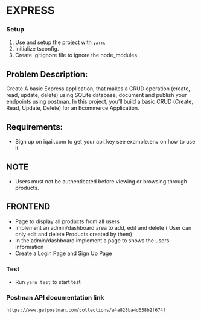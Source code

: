 # EXPRESS

### Setup

1. Use and setup the project with `yarn`.
2. Initialize tsconfig.
4. Create .gitignore file to ignore the node_modules

## Problem Description:

Create A basic Express application, that makes a CRUD operation (create, read, update, delete) using SQLite database, document and publish your endpoints using postman.
In this project, you’ll build a basic CRUD (Create, Read, Update, Delete) for an Ecommerce Application.

## Requirements:

- Sign up on iqair.com to get your api_key
see example.env on how to use it

## NOTE
 - Users must not be authenticated before viewing or browsing through products.

 ## FRONTEND

- Page to display all products from all users
- Implement an admin/dashboard area to add, edit and delete ( User can only edit and delete Products created by them)
- In the admin/dashboard implement a page to shows the users information
- Create a Login Page and Sign Up Page

### Test

- Run `yarn test` to start test


### Postman API documentation link
`https://www.getpostman.com/collections/a4a828ba4d638b2f674f`

